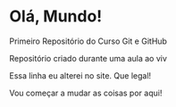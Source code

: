 # Olá, Mundo!
 Primeiro Repositório do Curso Git e GitHub

 Repositório criado durante uma aula ao viv

Essa linha eu alterei no site. Que legal!

Vou começar a mudar as coisas por aqui!
